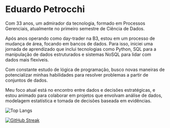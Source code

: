 
# Eduardo Petrocchi

Com 33 anos, um admirador da tecnologia, formado em Processos Gerenciais, atualmente no primeiro semestre de Ciência de Dados. 

Após anos operando como day-trader na B3, estou em um processo de mudança de área, focando em bancos de dados. Para isso, iniciei uma jornada de aprendizado que inclui tecnologias como Python, SQL para a manipulação de dados estruturados e sistemas NoSQL para lidar com dados mais flexíveis.

Com constante estudo de lógica de programação, busco novas maneiras de potencializar minhas habilidades para resolver problemas a partir de conjuntos de dados.

Meu foco atual está no encontro entre dados e decisões estratégicas, e estou animado para colaborar em projetos que envolvam análise de dados, modelagem estatística e tomada de decisões baseada em evidências.

![Top Langs](https://github-readme-stats-git-masterrstaa-rickstaa.vercel.app/api/top-langs/?username=eduardopetrocchi&layout=compact&bg_color=fff&border_color=30A3DC&title_color=E94D5F&text_color=000)

[![GitHub Streak](https://streak-stats.demolab.com/?user=eduardopetrocchi&theme=bear&background=fff&border=30A3DC&dates=000)](https://git.io/streak-stats)
